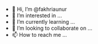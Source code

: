 - 👋 Hi, I’m @fakhriaunur
- 👀 I’m interested in ...
- 🌱 I’m currently learning ...
- 💞️ I’m looking to collaborate on ...
- 📫 How to reach me ...

<!---
fakhriaunur/fakhriaunur is a ✨ special ✨ repository because its `README.md` (this file) appears on your GitHub profile.
You can click the Preview link to take a look at your changes.
--->
